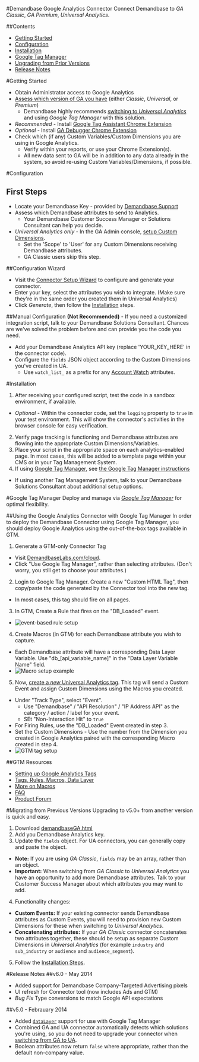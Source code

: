#Demandbase Google Analytics Connector
Connect Demandbase to *GA Classic*, *GA Premium*, *Universal Analytics*.

##Contents
* [Getting Started](https://github.com/demandbaselabs/demandbaselabs/tree/master/Google_Analytics#before-you-begin)
* [Configuration](https://github.com/demandbaselabs/demandbaselabs/tree/master/Google_Analytics#configuration)
* [Installation](https://github.com/demandbaselabs/demandbaselabs/tree/master/Google_Analytics#installation)
* [Google Tag Manager](https://github.com/demandbaselabs/demandbaselabs/tree/master/Google_Analytics#google-tag-manager)
* [Upgrading from Prior Versions](https://github.com/demandbaselabs/demandbaselabs/tree/master/Google_Analytics#migrating-from-previous-versions)
* [Release Notes](https://github.com/demandbaselabs/demandbaselabs/tree/master/Google_Analytics#release-notes)

#Getting Started
* Obtain Administrator access to Google Analytics
* [Assess which version of GA you have](https://support.google.com/analytics/answer/4457764?hl=en) (either *Classic*, *Universal*, or *Premium*)
  * Demandbase highly recommends [switching to *Universal Analytics*](https://developers.google.com/analytics/devguides/collection/upgrade/) and using *Google Tag Manager* with this solution.
* *Recommended* - Install [Google Tag Assistant Chrome Extension](https://chrome.google.com/webstore/detail/tag-assistant-by-google/kejbdjndbnbjgmefkgdddjlbokphdefk?hl=en)
* *Optional* - Install [GA Debugger Chrome Extension](https://chrome.google.com/webstore/detail/google-analytics-debugger/jnkmfdileelhofjcijamephohjechhna?hl=en)
* Check which (if any) Custom Variables/Custom Dimensions you are using in Google Analytics.
  * Verify within your reports, or use your Chrome Extension(s).
  * All new data sent to GA will be in addition to any data already in the system, so avoid re-using Custom Variables/Dimensions, if possible.

#Configuration
## First Steps
* Locate your Demandbase Key - provided by [Demandbase Support](mailto:support@demandbase.com)
* Assess which Demandbase attributes to send to Analytics.
  * Your Demandbase Customer Success Manager or Solutions Consultant can help you decide.
* *Universal Analytics only* - In the GA Admin console, [setup Custom Dimensions](https://support.google.com/analytics/answer/2709829?hl=en&ref_topic=2709827).
  * Set the 'Scope' to 'User' for any Custom Dimensions receiving Demandbase attributes.
  * GA Classic users skip this step.

##Configuration Wizard
* Visit the [Connector Setup Wizard](http://demandbaselabs.com/cloud/) to configure and generate your connector.
* Enter your key, select the attributes you wish to integrate.  (Make sure they're in the same order you created them in Universal Analytics)
* Click *Generate*, then follow the [Installation](https://github.com/demandbaselabs/demandbaselabs/tree/master/Google_Analytics#installation) steps.

##Manual Configuration
**(Not Recommended)** - If you need a customized integration script, talk to your Demandbase Solutions Consultant.  Chances are we've solved the problem before and can provide you the code you need.
* Add your Demandbase Analytics API key (replace 'YOUR_KEY_HERE' in the connector code).
* Configure the `fields` JSON object according to the Custom Dimensions you've created in UA.
  * Use `watch_list_` as a prefix for any [Account Watch](http://demandbaselabs.com/docs/wiki/index.php?title=Account_Watch) attributes.

#Installation
1. After receiving your configured script, test the code in a sandbox environment, if available.
  * *Optional* - Within the connector code, set the `logging` property to `true` in your test environment.  This will show the connector's activities in the browser console for easy verification.
2. Verify page tracking is functioning and Demandbase attributes are flowing into the appropriate Custom Dimensions/Variables.
3. Place your script in the appropriate space on each analytics-enabled page.  In most cases, this will be added to a template page within your CMS or in your Tag Management System.
4. If using [Google Tag Manager](https://www.google.com/tagmanager/), see [the Google Tag Manager instructions](https://github.com/demandbaselabs/demandbaselabs/tree/master/Google_Analytics#google-tag-manager)
  * If using another Tag Management System, talk to your Demandbase Solutions Consultant about additional setup options.

#Google Tag Manager
Deploy and manage via [*Google Tag Manager*](https://www.google.com/tagmanager/) for optimal flexibility.

##Using the Google Analytics Connector with Google Tag Manager
In order to deploy the Demandbase Connector using Google Tag Manager, you should deploy Google Analytics using the out-of-the-box tags available in GTM.

1. Generate a GTM-only Connector Tag
  * Visit [DemandbaseLabs.com/cloud](http://demandbaselabs.com/cloud/).
  * Click "Use Google Tag Manager", rather than selecting attributes. (Don't worry, you still get to choose your attributes.)
2. Login to Google Tag Manager.  Create a new "Custom HTML Tag", then copy/paste the code generated by the Connector tool into the new tag.
  * In most cases, this tag should fire on all pages.
3. In GTM, Create a Rule that fires on the "DB_Loaded" event.
  * <img src="https://www.evernote.com/shard/s100/sh/21c0521a-e845-4bc2-a9e2-7da4cced8b41/eec213bd6bf19cfd05e5258bc90ddebf/deep/0/Screenshot%205/5/14,%2011:41%20AM.jpg" alt="event-based rule setup" />
4. Create Macros (in GTM) for each Demandbase attribute you wish to capture.
  * Each Demandbase attribute will have a corresponding Data Layer Variable.  Use "db_[api_variable_name]" in the "Data Layer Variable Name" field.
  * <img src="https://www.evernote.com/shard/s100/sh/3f2c5b4d-b07b-41d3-bddf-10204f8ef0c0/4387ce2e0851fc03a38574fa35d1f1b1/deep/0/Screenshot%205/5/14,%201:04%20PM.jpg" alt="Macro setup example"/>
5. Now, [create a *new* Universal Analytics tag](https://support.google.com/tagmanager/answer/3281379?hl=en).   This tag will send a Custom Event and assign Custom Dimensions using the Macros you created.
  * Under "Track Type", select "Event".
    * Use "Demandbase" / "API Resolution" / "IP Address API" as the category / action / label for your event.
    * SEt "Non-Interaction Hit" to `true`
  * For Firing Rules, use the "DB_Loaded" Event created in step 3.
  * Set the Custom Dimensions - Use the number from the Dimension you created in Google Analytics paired with the corresponding Macro created in step 4.
  * <img src="https://www.evernote.com/shard/s100/sh/e321d290-afef-4a41-b327-97a8b39fca8f/ebf52febf2f29032ee8d345490a3814e/deep/0/Screenshot%205/5/14,%201:29%20PM.jpg" alt="GTM tag setup" />

##GTM Resources

* [Setting up Google Analytics Tags](https://support.google.com/tagmanager/answer/3281379?hl=en)
* [Tags, Rules, Macros, Data Layer](https://support.google.com/tagmanager/answer/3284009?hl=en)
* [More on Macros](https://support.google.com/tagmanager/answer/2644341?hl=en)
* [FAQ](https://www.google.com/tagmanager/faq.html)
* [Product Forum](https://productforums.google.com/forum/#!forum/tag-manager)

#Migrating from Previous Versions
Upgrading to v5.0+ from another version is quick and easy.

1. Download [demandbaseGA.html](https://github.com/demandbaselabs/demandbaselabs/blob/master/Google_Analytics/demandbaseGA.html)
2. Add you Demandbase Analytics key.
3. Update the `fields` object.  For UA connectors, you can generally copy and paste the object.
  * **Note:** If you are using *GA Classic*, `fields` may be an array, rather than an object.
  * **Important:** When switching from *GA Classic* to *Universal Analytics* you have an opportunity to add more Demandbase attributes.  Talk to your Customer Success Manager about which attributes you may want to add.
4. Functionality changes:
  * **Custom Events:** If your existing connector sends Demandbase attributes as Custom Events, you will need to provision new Custom Dimensions for these when switching to *Universal Analytics*.
  * **Concatenating attributes:** If your *GA Classic* connector concatenates two attributes together, these should be setup as separate Custom Dimensions in *Universal Analytics* (for example `industry` and `sub_industry` or `audience` and `audience_segment`).
5. Follow the [Installation Steps](https://github.com/demandbaselabs/demandbaselabs/tree/master/Google_Analytics#installation).

#Release Notes
##v6.0 - May 2014
* Added support for Demandbase Company-Targeted Advertising pixels
* UI refresh for Connector tool (now includes Ads and GTM)
* *Bug Fix* Type conversions to match Google API expectations

##v5.0 - Febrauary 2014
* Added [`dataLayer`](https://developers.google.com/tag-manager/android/reference/com/google/tagmanager/DataLayer) support for use with Google Tag Manager
* Combined GA and UA connector automatically detects which solutions you're using, so you do not need to upgrade your connector when [switching from GA to UA](https://developers.google.com/analytics/devguides/collection/upgrade/).
* Boolean attributes now return `false` where appropriate, rather than the default non-company value.

